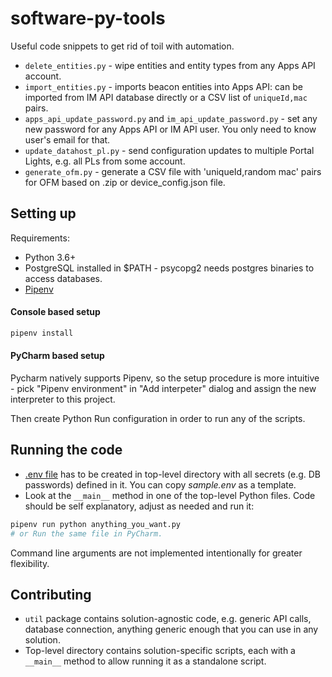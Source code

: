 # software-py-tools
Useful code snippets to get rid of toil with automation.
* `delete_entities.py` - wipe entities and entity types from any Apps API account.
* `import_entities.py` - imports beacon entities into Apps API: can be imported from
IM API database directly or a CSV list of `uniqueId,mac` pairs.
* `apps_api_update_password.py` and `im_api_update_password.py` - set any new password
for any Apps API or IM API user. You only need to know user's email for that.
* `update_datahost_pl.py` - send configuration updates to multiple Portal Lights,
 e.g. all PLs from some account.
 * `generate_ofm.py` - generate a CSV file with 'uniqueId,random mac' pairs for OFM
 based on .zip or device_config.json file.

## Setting up
Requirements:
* Python 3.6+
* PostgreSQL installed in $PATH - psycopg2 needs postgres binaries to access databases.
* [Pipenv](https://pipenv-fork.readthedocs.io/en/latest/)

#### Console based setup
```sh
pipenv install
```

#### PyCharm based setup
Pycharm natively supports Pipenv, so the setup procedure
is more intuitive - pick "Pipenv environment" in "Add interpeter"
dialog and assign the new interpreter to this project.

Then create Python Run configuration in order to run any
of the scripts.

## Running the code
* [.env file](https://pipenv-fork.readthedocs.io/en/latest/advanced.html#automatic-loading-of-env)
has to be created in top-level directory with all secrets
(e.g. DB passwords) defined in it. You can copy *sample.env*
as a template.
* Look at the `__main__` method in one of the top-level Python files.
Code should be self explanatory, adjust as needed and run it:
```sh
pipenv run python anything_you_want.py
# or Run the same file in PyCharm.
```

Command line arguments are not implemented intentionally for greater
flexibility.


## Contributing
* `util` package contains solution-agnostic code, e.g.
generic API calls, database connection, anything generic enough that you can
use in any solution.
* Top-level directory contains solution-specific scripts,
each with a `__main__` method to allow running it as a standalone script.
